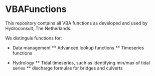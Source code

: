 # VBAFunctions

This repository contains all VBA functions as developed and used by Hydroconsult, The Netherlands.

We distinguis functions for:

* Data management
** Advanced lookup functions
** Timeseries functions

* Hydrology
** Tidal timeseries, such as identifying min/max of tidal series
** discharge formulas for bridges and culverts

